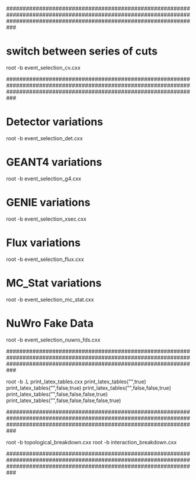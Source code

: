 ###########################################################################################################################################################################

# switch between series of cuts

root -b event_selection_cv.cxx 

###########################################################################################################################################################################

# Detector variations
root -b event_selection_det.cxx 

# GEANT4 variations
root -b event_selection_g4.cxx

# GENIE variations
root -b event_selection_xsec.cxx 

# Flux variations
root -b event_selection_flux.cxx 

# MC_Stat variations
root -b event_selection_mc_stat.cxx 

# NuWro Fake Data
root -b event_selection_nuwro_fds.cxx

###########################################################################################################################################################################

root -b 
.L print_latex_tables.cxx
print_latex_tables("",true)
print_latex_tables("",false,true)
print_latex_tables("",false,false,true)
print_latex_tables("",false,false,false,true)
print_latex_tables("",false,false,false,false,true)

###########################################################################################################################################################################

root -b topological_breakdown.cxx
root -b interaction_breakdown.cxx

###########################################################################################################################################################################

